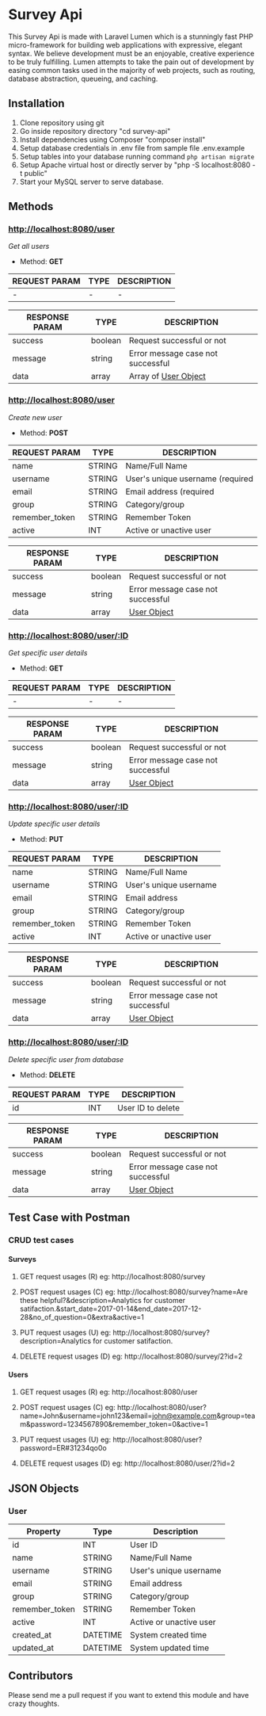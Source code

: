 # Survey Api

This Survey Api is made with Laravel Lumen which is a stunningly fast PHP micro-framework for building web applications with expressive, elegant syntax. We believe development must be an enjoyable, creative experience to be truly fulfilling. Lumen attempts to take the pain out of development by easing common tasks used in the majority of web projects, such as routing, database abstraction, queueing, and caching.

## Installation
1. Clone repository using git
2. Go inside repository directory "cd survey-api"
3. Install dependencies using Composer "composer install"
4. Setup database credentials in .env file from sample file .env.example
4. Setup tables into your database running command `php artisan migrate`
5. Setup Apache virtual host or directly server by "php -S localhost:8080 -t public"
6. Start your MySQL server to serve database.



## Methods

### [http://localhost:8080/user](#)
_Get all users_

- Method: **GET**

| REQUEST PARAM | TYPE | DESCRIPTION |
| --- | --- | --- |
|  - | - | - |


| RESPONSE PARAM | TYPE | DESCRIPTION |
| --- | --- | --- |
| success | boolean | Request successful or not |
| message | string | Error message case not successful |
| data | array | Array of [User Object](#user-object) |


### [http://localhost:8080/user](#)
_Create new user_

- Method: **POST**

| REQUEST PARAM | TYPE | DESCRIPTION |
| --- | --- | --- |
| name | STRING | Name/Full Name |
| username | STRING | User's unique username (required|unique) | 
| email | STRING | Email address (required|unique) |
| group | STRING | Category/group |
| remember_token | STRING | Remember Token |
| active | INT | Active or unactive user |


| RESPONSE PARAM | TYPE | DESCRIPTION |
| --- | --- | --- |
| success | boolean | Request successful or not |
| message | string | Error message case not successful |
| data | array | [User Object](#user-object) |



### [http://localhost:8080/user/:ID](#)
_Get specific user details_

- Method: **GET**

| REQUEST PARAM | TYPE | DESCRIPTION |
| --- | --- | --- |
|  - | - | - |


| RESPONSE PARAM | TYPE | DESCRIPTION |
| --- | --- | --- |
| success | boolean | Request successful or not |
| message | string | Error message case not successful |
| data | array | [User Object](#user-object) |



### [http://localhost:8080/user/:ID](#)
_Update specific user details_

- Method: **PUT**

| REQUEST PARAM | TYPE | DESCRIPTION |
| --- | --- | --- |
| name | STRING | Name/Full Name |
| username | STRING | User's unique username | 
| email | STRING | Email address |
| group | STRING | Category/group |
| remember_token | STRING | Remember Token |
| active | INT | Active or unactive user |


| RESPONSE PARAM | TYPE | DESCRIPTION |
| --- | --- | --- |
| success | boolean | Request successful or not |
| message | string | Error message case not successful |
| data | array | [User Object](#user-object) |


### [http://localhost:8080/user/:ID](#)
_Delete specific user from database_

- Method: **DELETE**

| REQUEST PARAM | TYPE | DESCRIPTION |
| --- | --- | --- |
| id | INT | User ID to delete |


| RESPONSE PARAM | TYPE | DESCRIPTION |
| --- | --- | --- |
| success | boolean | Request successful or not |
| message | string | Error message case not successful |
| data | array | [User Object](#user-object) |




## Test Case with Postman
### CRUD test cases

#### Surveys
1. GET request usages (R)
	eg: http://localhost:8080/survey

2. POST request usages (C)
	eg: http://localhost:8080/survey?name=Are these helpful?&description=Analytics for customer satifaction.&start_date=2017-01-14&end_date=2017-12-28&no_of_question=0&extra&active=1

3. PUT request usages (U)
	eg: http://localhost:8080/survey?description=Analytics for customer satifaction.

4. DELETE request usages (D)
	eg: http://localhost:8080/survey/2?id=2


#### Users
1. GET request usages (R)
	eg: http://localhost:8080/user

2. POST request usages (C)
	eg: http://localhost:8080/user?name=John&username=john123&email=john@example.com&group=team&password=1234567890&remember_token=0&active=1

3. PUT request usages (U)
	eg: http://localhost:8080/user?password=ER#31234qo0o

4. DELETE request usages (D)
	eg: http://localhost:8080/user/2?id=2




## JSON Objects

<a name="user-object"></a>
### User

| Property | Type | Description |
| --- | --- | --- |
| id | INT | User ID |
| name | STRING | Name/Full Name |
| username | STRING | User's unique username |
| email | STRING | Email address |
| group | STRING | Category/group |
| remember_token | STRING | Remember Token |
| active | INT | Active or unactive user |
| created_at | DATETIME | System created time |
| updated_at | DATETIME | System updated time |




## Contributors

Please send me a pull request if you want to extend this module and have crazy thoughts.


